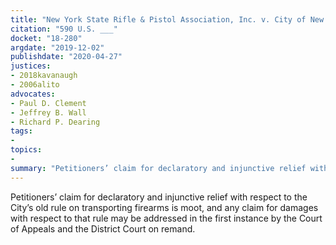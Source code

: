 ```yaml
---
title: "New York State Rifle & Pistol Association, Inc. v. City of New York"
citation: "590 U.S. ___"
docket: "18-280"
argdate: "2019-12-02"
publishdate: "2020-04-27"
justices:
- 2018kavanaugh
- 2006alito
advocates:
- Paul D. Clement
- Jeffrey B. Wall
- Richard P. Dearing
tags:
- 
topics:
- 
summary: "Petitioners’ claim for declaratory and injunctive relief with respect to the City’s old rule on transporting firearms is moot, and any claim for damages with respect to that rule may be addressed in the first instance by the Court of Appeals and the District Court on remand."
---
```

Petitioners’ claim for declaratory and injunctive relief with respect to the City’s old rule on transporting firearms is moot, and any claim for damages with respect to that rule may be addressed in the first instance by the Court of Appeals and the District Court on remand.
